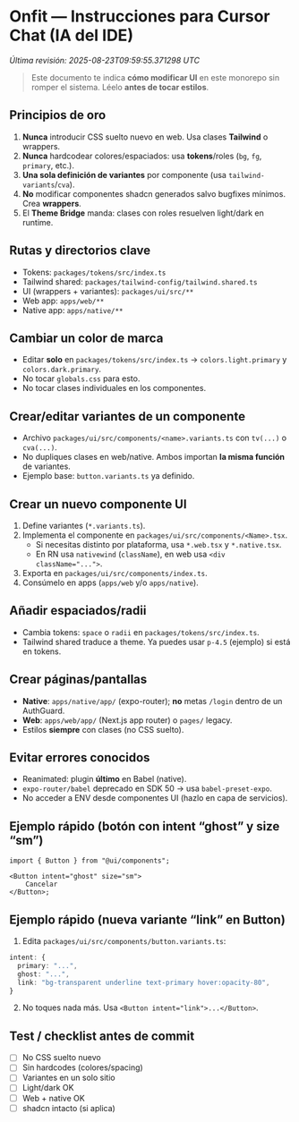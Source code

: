 # Onfit — Instrucciones para Cursor Chat (IA del IDE)

_Última revisión: 2025-08-23T09:59:55.371298 UTC_

> Este documento te indica **cómo modificar UI** en este monorepo sin romper el sistema.
> Léelo **antes de tocar estilos**.

## Principios de oro

1. **Nunca** introducir CSS suelto nuevo en web. Usa clases **Tailwind** o wrappers.
2. **Nunca** hardcodear colores/espaciados: usa **tokens**/roles (`bg`, `fg`, `primary`, etc.).
3. **Una sola definición de variantes** por componente (usa `tailwind-variants`/`cva`).
4. **No** modificar componentes shadcn generados salvo bugfixes mínimos. Crea **wrappers**.
5. El **Theme Bridge** manda: clases con roles resuelven light/dark en runtime.

## Rutas y directorios clave

- Tokens: `packages/tokens/src/index.ts`
- Tailwind shared: `packages/tailwind-config/tailwind.shared.ts`
- UI (wrappers + variantes): `packages/ui/src/**`
- Web app: `apps/web/**`
- Native app: `apps/native/**`

## Cambiar un color de marca

- Editar **solo** en `packages/tokens/src/index.ts` → `colors.light.primary` y `colors.dark.primary`.
- No tocar `globals.css` para esto.
- No tocar clases individuales en los componentes.

## Crear/editar variantes de un componente

- Archivo `packages/ui/src/components/<name>.variants.ts` con `tv(...)` o `cva(...)`.
- No dupliques clases en web/native. Ambos importan **la misma función** de variantes.
- Ejemplo base: `button.variants.ts` ya definido.

## Crear un nuevo componente UI

1. Define variantes (`*.variants.ts`).
2. Implementa el componente en `packages/ui/src/components/<Name>.tsx`.
    - Si necesitas distinto por plataforma, usa `*.web.tsx` y `*.native.tsx`.
    - En RN usa `nativewind` (`className`), en web usa `<div className="...">`.
3. Exporta en `packages/ui/src/components/index.ts`.
4. Consúmelo en apps (`apps/web` y/o `apps/native`).

## Añadir espaciados/radii

- Cambia tokens: `space` o `radii` en `packages/tokens/src/index.ts`.
- Tailwind shared traduce a theme. Ya puedes usar `p-4.5` (ejemplo) si está en tokens.

## Crear páginas/pantallas

- **Native**: `apps/native/app/` (expo-router); **no** metas `/login` dentro de un AuthGuard.
- **Web**: `apps/web/app/` (Next.js app router) o `pages/` legacy.
- Estilos **siempre** con clases (no CSS suelto).

## Evitar errores conocidos

- Reanimated: plugin **último** en Babel (native).
- `expo-router/babel` deprecado en SDK 50 → usa `babel-preset-expo`.
- No acceder a ENV desde componentes UI (hazlo en capa de servicios).

## Ejemplo rápido (botón con intent “ghost” y size “sm”)

```tsx
import { Button } from "@ui/components";

<Button intent="ghost" size="sm">
    Cancelar
</Button>;
```

## Ejemplo rápido (nueva variante “link” en Button)

1. Edita `packages/ui/src/components/button.variants.ts`:

```ts
intent: {
  primary: "...",
  ghost: "...",
  link: "bg-transparent underline text-primary hover:opacity-80",
}
```

2. No toques nada más. Usa `<Button intent="link">...</Button>`.

## Test / checklist antes de commit

- [ ] No CSS suelto nuevo
- [ ] Sin hardcodes (colores/spacing)
- [ ] Variantes en un solo sitio
- [ ] Light/dark OK
- [ ] Web + native OK
- [ ] shadcn intacto (si aplica)
